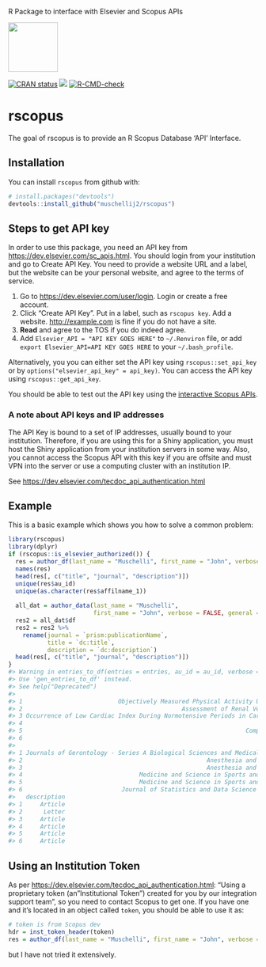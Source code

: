
<!-- README.md is generated from README.Rmd. Please edit that file -->

R Package to interface with Elsevier and Scopus APIs

<!-- ![Sticker](sticker.png) -->

<img src="sticker.png" width="100">

<!-- badges: start -->

[![CRAN
status](https://www.r-pkg.org/badges/version/rscopus)](https://CRAN.R-project.org/package=rscopus)
[![](https://cranlogs.r-pkg.org/badges/rscopus)](https://cran.rstudio.com/web/packages/rscopus/index.html)
[![R-CMD-check](https://github.com/muschellij2/rscopus/actions/workflows/R-CMD-check.yaml/badge.svg)](https://github.com/muschellij2/rscopus/actions/workflows/R-CMD-check.yaml)
<!-- badges: end -->

# rscopus

The goal of rscopus is to provide an R Scopus Database ‘API’ Interface.

## Installation

You can install `rscopus` from github with:

``` r
# install.packages("devtools")
devtools::install_github("muschellij2/rscopus")
```

## Steps to get API key

In order to use this package, you need an API key from
<https://dev.elsevier.com/sc_apis.html>. You should login from your
institution and go to Create API Key. You need to provide a website URL
and a label, but the website can be your personal website, and agree to
the terms of service.

1.  Go to <https://dev.elsevier.com/user/login>. Login or create a free
    account.
2.  Click “Create API Key”. Put in a label, such as `rscopus key`. Add a
    website. <http://example.com> is fine if you do not have a site.
3.  **Read** and agree to the TOS if you do indeed agree.
4.  Add `Elsevier_API = "API KEY GOES HERE"` to `~/.Renviron` file, or
    add `export Elsevier_API=API KEY GOES HERE` to your
    `~/.bash_profile`.

Alternatively, you you can either set the API key using
`rscopus::set_api_key` or by `options("elsevier_api_key" = api_key)`.
You can access the API key using `rscopus::get_api_key`.

You should be able to test out the API key using the [interactive Scopus
APIs](https://dev.elsevier.com/scopus.html).

### A note about API keys and IP addresses

The API Key is bound to a set of IP addresses, usually bound to your
institution. Therefore, if you are using this for a Shiny application,
you must host the Shiny application from your institution servers in
some way. Also, you cannot access the Scopus API with this key if you
are offsite and must VPN into the server or use a computing cluster with
an institution IP.

See <https://dev.elsevier.com/tecdoc_api_authentication.html>

## Example

This is a basic example which shows you how to solve a common problem:

``` r
library(rscopus)
library(dplyr)
if (rscopus::is_elsevier_authorized()) {
  res = author_df(last_name = "Muschelli", first_name = "John", verbose = FALSE, general = FALSE)
  names(res)
  head(res[, c("title", "journal", "description")])
  unique(res$au_id)
  unique(as.character(res$affilname_1))
  
  all_dat = author_data(last_name = "Muschelli", 
                        first_name = "John", verbose = FALSE, general = TRUE)
  res2 = all_dat$df
  res2 = res2 %>% 
    rename(journal = `prism:publicationName`,
           title = `dc:title`,
           description = `dc:description`)
  head(res[, c("title", "journal", "description")])
}
#> Warning in entries_to_df(entries = entries, au_id = au_id, verbose = verbose): 'entries_to_df' is deprecated.
#> Use 'gen_entries_to_df' instead.
#> See help("Deprecated")
#>                                                                                                                                                               title
#> 1                           Objectively Measured Physical Activity Using Wrist-Worn Accelerometers as a Predictor of Incident Alzheimer’s Disease in the UK Biobank
#> 2                                             Assessment of Renal Vein Stasis Index by Transesophageal Echocardiography During Cardiac Surgery: A Feasibility Study
#> 3 Occurrence of Low Cardiac Index During Normotensive Periods in Cardiac Surgery: A Prospective Cohort Study Using Continuous Noninvasive Cardiac Output Monitoring
#> 4                                                                   NHANES 2011-2014: Objective Physical Activity Is the Strongest Predictor of All-Cause Mortality
#> 5                                                               Comparing Step Counting Algorithms for High-Resolution Wrist Accelerometry Data in NHANES 2011-2014
#> 6                                                                          Open Case Studies: Statistics and Data Science Education through Real-World Applications
#>                                                                       journal
#> 1 Journals of Gerontology - Series A Biological Sciences and Medical Sciences
#> 2                                                    Anesthesia and Analgesia
#> 3                                                    Anesthesia and Analgesia
#> 4                                 Medicine and Science in Sports and Exercise
#> 5                                 Medicine and Science in Sports and Exercise
#> 6                            Journal of Statistics and Data Science Education
#>   description
#> 1     Article
#> 2      Letter
#> 3     Article
#> 4     Article
#> 5     Article
#> 6     Article
```

## Using an Institution Token

As per <https://dev.elsevier.com/tecdoc_api_authentication.html>: “Using
a proprietary token (an”Institutional Token”) created for you by our
integration support team”, so you need to contact Scopus to get one. If
you have one and it’s located in an object called `token`, you should be
able to use it as:

``` r
# token is from Scopus dev
hdr = inst_token_header(token)
res = author_df(last_name = "Muschelli", first_name = "John", verbose = FALSE, general = FALSE, headers = hdr)
```

but I have not tried it extensively.
